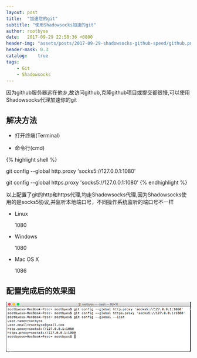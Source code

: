```yaml
---
layout: post
title:  "加速您的git"
subtitle: "使用Shadowsocks加速的git"
author: rootbyos
date:   2017-09-29 22:58:36 +0800
header-img: "assets/posts/2017-09-29-shadowsocks-github-speed/github.png"
header-mask: 0.3
catalog:    true
tags:
    - Git
    - Shadowsocks
---
```


因为github服务器远在他乡,故访问github,克隆github项目或提交都很慢,可以使用Shadowsocks代理加速你的git

## 解决方法

* 打开终端(Terminal)

* 命令行(cmd)

{% highlight shell %}

git config --global http.proxy 'socks5://127.0.0.1:1080'

git config --global https.proxy 'socks5://127.0.0.1:1080'
{% endhighlight %}

以上配置了git的http和https代理,均走Shadowsocks代理,因为Shadowsocks使用的是socks5协议,并监听本地端口号，不同操作系统监听的端口号不一样

* Linux

  1080

* Windows

  1080

* Mac OS X

  1086

## 配置完成后的效果图

![config](/assets/posts/2017-09-29-shadowsocks-github-speed/config.png)
